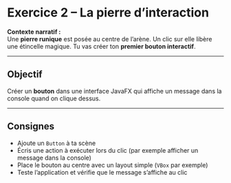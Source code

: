 # Exercice 2 – La pierre d’interaction

**Contexte narratif :**  
Une **pierre runique** est posée au centre de l’arène. Un clic sur elle libère une étincelle magique. Tu vas créer ton **premier bouton interactif**.

---

## Objectif

Créer un **bouton** dans une interface JavaFX qui affiche un message dans la console quand on clique dessus.

---

## Consignes

- Ajoute un `Button` à ta scène
- Écris une action à exécuter lors du clic (par exemple afficher un message dans la console)
- Place le bouton au centre avec un layout simple (`VBox` par exemple)
- Teste l’application et vérifie que le message s’affiche au clic

